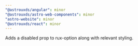 ```yaml
---
"@astrouxds/angular": minor
"@astrouxds/astro-web-components": minor
"astro-website": minor
"@astrouxds/react": minor
---
```


Adds a disabled prop to rux-option along with relevant styling.
